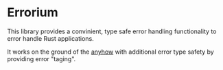 # Errorium

This library provides a convinient, type safe error handling functionality to error handle Rust applications.

It works on the ground of the [anyhow](https://docs.rs/anyhow/latest/anyhow/)
with additional error type safety by providing error "taging".
